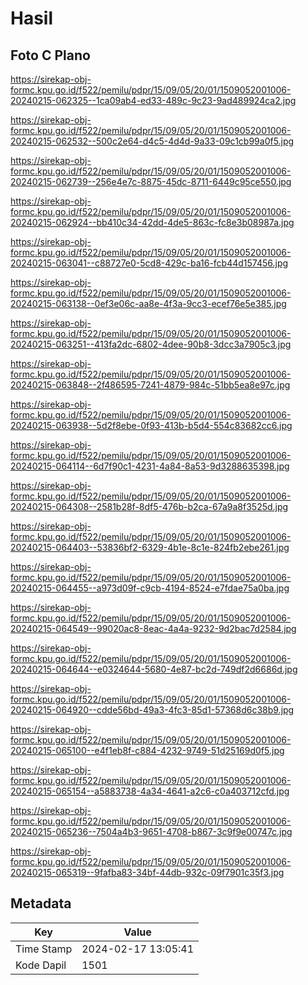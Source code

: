 # Hasil

## Foto C Plano

https://sirekap-obj-formc.kpu.go.id/f522/pemilu/pdpr/15/09/05/20/01/1509052001006-20240215-062325--1ca09ab4-ed33-489c-9c23-9ad489924ca2.jpg

https://sirekap-obj-formc.kpu.go.id/f522/pemilu/pdpr/15/09/05/20/01/1509052001006-20240215-062532--500c2e64-d4c5-4d4d-9a33-09c1cb99a0f5.jpg

https://sirekap-obj-formc.kpu.go.id/f522/pemilu/pdpr/15/09/05/20/01/1509052001006-20240215-062739--256e4e7c-8875-45dc-8711-6449c95ce550.jpg

https://sirekap-obj-formc.kpu.go.id/f522/pemilu/pdpr/15/09/05/20/01/1509052001006-20240215-062924--bb410c34-42dd-4de5-863c-fc8e3b08987a.jpg

https://sirekap-obj-formc.kpu.go.id/f522/pemilu/pdpr/15/09/05/20/01/1509052001006-20240215-063041--c88727e0-5cd8-429c-ba16-fcb44d157456.jpg

https://sirekap-obj-formc.kpu.go.id/f522/pemilu/pdpr/15/09/05/20/01/1509052001006-20240215-063138--0ef3e06c-aa8e-4f3a-9cc3-ecef76e5e385.jpg

https://sirekap-obj-formc.kpu.go.id/f522/pemilu/pdpr/15/09/05/20/01/1509052001006-20240215-063251--413fa2dc-6802-4dee-90b8-3dcc3a7905c3.jpg

https://sirekap-obj-formc.kpu.go.id/f522/pemilu/pdpr/15/09/05/20/01/1509052001006-20240215-063848--2f486595-7241-4879-984c-51bb5ea8e97c.jpg

https://sirekap-obj-formc.kpu.go.id/f522/pemilu/pdpr/15/09/05/20/01/1509052001006-20240215-063938--5d2f8ebe-0f93-413b-b5d4-554c83682cc6.jpg

https://sirekap-obj-formc.kpu.go.id/f522/pemilu/pdpr/15/09/05/20/01/1509052001006-20240215-064114--6d7f90c1-4231-4a84-8a53-9d3288635398.jpg

https://sirekap-obj-formc.kpu.go.id/f522/pemilu/pdpr/15/09/05/20/01/1509052001006-20240215-064308--2581b28f-8df5-476b-b2ca-67a9a8f3525d.jpg

https://sirekap-obj-formc.kpu.go.id/f522/pemilu/pdpr/15/09/05/20/01/1509052001006-20240215-064403--53836bf2-6329-4b1e-8c1e-824fb2ebe261.jpg

https://sirekap-obj-formc.kpu.go.id/f522/pemilu/pdpr/15/09/05/20/01/1509052001006-20240215-064455--a973d09f-c9cb-4194-8524-e7fdae75a0ba.jpg

https://sirekap-obj-formc.kpu.go.id/f522/pemilu/pdpr/15/09/05/20/01/1509052001006-20240215-064549--99020ac8-8eac-4a4a-9232-9d2bac7d2584.jpg

https://sirekap-obj-formc.kpu.go.id/f522/pemilu/pdpr/15/09/05/20/01/1509052001006-20240215-064644--e0324644-5680-4e87-bc2d-749df2d6686d.jpg

https://sirekap-obj-formc.kpu.go.id/f522/pemilu/pdpr/15/09/05/20/01/1509052001006-20240215-064920--cdde56bd-49a3-4fc3-85d1-57368d6c38b9.jpg

https://sirekap-obj-formc.kpu.go.id/f522/pemilu/pdpr/15/09/05/20/01/1509052001006-20240215-065100--e4f1eb8f-c884-4232-9749-51d25169d0f5.jpg

https://sirekap-obj-formc.kpu.go.id/f522/pemilu/pdpr/15/09/05/20/01/1509052001006-20240215-065154--a5883738-4a34-4641-a2c6-c0a403712cfd.jpg

https://sirekap-obj-formc.kpu.go.id/f522/pemilu/pdpr/15/09/05/20/01/1509052001006-20240215-065236--7504a4b3-9651-4708-b867-3c9f9e00747c.jpg

https://sirekap-obj-formc.kpu.go.id/f522/pemilu/pdpr/15/09/05/20/01/1509052001006-20240215-065319--9fafba83-34bf-44db-932c-09f7901c35f3.jpg


## Metadata

| Key        | Value               |
| ---------- | ------------------- |
| Time Stamp | 2024-02-17 13:05:41 |
| Kode Dapil | 1501                |



